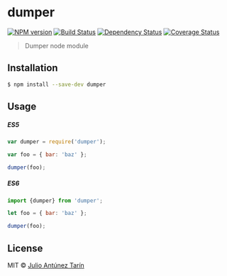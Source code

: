 # dumper

[![NPM version][npm-image]][npm-url] [![Build Status][travis-image]][travis-url] [![Dependency Status][daviddm-image]][daviddm-url] [![Coverage Status][coveralls-image]][coveralls-url]

> Dumper node module

## Installation

```sh
$ npm install --save-dev dumper
```

## Usage

##### ES5

```js
var dumper = require('dumper');

var foo = { bar: 'baz' };

dumper(foo);
```

##### ES6

```js
import {dumper} from 'dumper';

let foo = { bar: 'baz' };

dumper(foo);
```
## License

MIT © [Julio Antúnez Tarín](https://github.com/jatap/dumper/blob/master/LICENSE)


[npm-image]: https://badge.fury.io/js/dumper.svg
[npm-url]: https://npmjs.org/package/dumper
[travis-image]: https://travis-ci.org/jatap/dumper.svg?branch=master
[travis-url]: https://travis-ci.org/jatap/dumper
[daviddm-image]: https://david-dm.org/jatap/dumper.svg?theme=shields.io
[daviddm-url]: https://david-dm.org/jatap/dumper
[coveralls-image]: https://coveralls.io/repos/github/jatap/dumper/badge.svg?branch=develop
[coveralls-url]: https://coveralls.io/github/jatap/dumper?branch=develop
